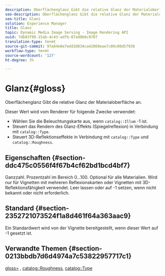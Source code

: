 ```yaml
---
description: Oberflächenglanz Gibt die relative Glanz der Materialoberfläche an.
seo-description: Oberflächenglanz Gibt die relative Glanz der Materialoberfläche an.
seo-title: Glanz
solution: Experience Manager
title: Glanz
topic: Dynamic Media Image Serving - Image Rendering API
uuid: 7db83f99-15ab-4c43-adfb-07ad0b0c9707
translation-type: tm+mt
source-git-commit: 97a84e8e7edd3d834ca42069eae7c09c00d57938
workflow-type: tm+mt
source-wordcount: '127'
ht-degree: 3%

---
```



# Glanz{#gloss}

Oberflächenglanz Gibt die relative Glanz der Materialoberfläche an.

Dieser Wert wird vom Renderer für folgende Zwecke verwendet:

* Wählen Sie die Beleuchtungskarte aus, wenn `catalog::Illum` -1 ist.
* Steuert das Rendern des Glanz-Effekts (Spiegelreflexion) in Verbindung mit `catalog::Type`.
* Steuert 3D-Reflektionseffekte in Verbindung mit `catalog::Type` und `catalog::Roughness`.

## Eigenschaften {#section-ddc475c0556f4f67b4cf62bd1bcd4bf7}

Ganzzahl. Prozentzahl im Bereich 0...100. Optional für alle Materialien. Wird nur für Vignetten mit mehreren Reflexionskarten oder Vignetten mit 3D-Reflektionsfähigkeit verwendet. Leer lassen oder auf -1 setzen, wenn nicht bekannt oder nicht erforderlich.

## Standard {#section-2352721073524f1a8d461f64a363aac9}

Ein Standardwert wird von der Vignette bereitgestellt, wenn dieser Wert auf -1 gesetzt ist.

## Verwandte Themen {#section-0213bbdb7d6d4974a7c53822957717c1}

[gloss=](../../../../../ir-api/http-protocol/image-rendering-api-ref/c-ir-http-protocol-ref/c-ir-http-protocol-command-reference/r-ir-http-gloss.md#reference-325aef2ee51e4e1584a06047427340ca) ,  [catalog::Roughness](../../../../../ir-api/material-cat/image-rendering-api-ref/c-ir-material-catalog/c-ir-material-data-reference/r-ir-roughness.md#reference-79f748ac642745e3b81795a99f61fa99),  [catalog::Type](../../../../../ir-api/material-cat/image-rendering-api-ref/c-ir-material-catalog/c-ir-material-data-reference/r-ir-cat-type.md#reference-9bea147dda9f4e74bc0ec79dcc0d9161)
